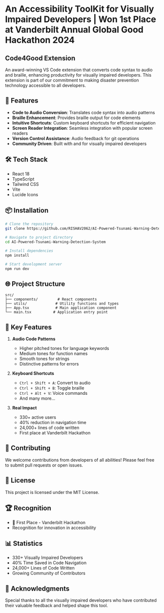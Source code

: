 # An Accessibility ToolKit for Visually Impaired Developers | Won 1st Place at Vanderbilt Annual Global Good Hackathon 2024

## Code4Good Extension

An award-winning VS Code extension that converts code syntax to audio and braille, enhancing productivity for visually impaired developers. This extension is part of our commitment to making disaster prevention technology accessible to all developers.

## 🌟 Features

- **Code to Audio Conversion**: Translates code syntax into audio patterns
- **Braille Enhancement**: Provides braille output for code elements
- **Intuitive Shortcuts**: Custom keyboard shortcuts for efficient navigation
- **Screen Reader Integration**: Seamless integration with popular screen readers
- **Version Control Assistance**: Audio feedback for git operations
- **Community Driven**: Built with and for visually impaired developers

## 🛠️ Tech Stack

- React 18
- TypeScript
- Tailwind CSS
- Vite
- Lucide Icons

## 📦 Installation

```bash
# Clone the repository
git clone https://github.com/RISHAV2062/AI-Powered-Tsunami-Warning-Detection-System.git

# Navigate to project directory
cd AI-Powered-Tsunami-Warning-Detection-System

# Install dependencies
npm install

# Start development server
npm run dev
```

## 🌐 Project Structure

```
src/
├── components/         # React components
├── utils/             # Utility functions and types
├── App.tsx            # Main application component
└── main.tsx          # Application entry point
```

## 🎯 Key Features

1. **Audio Code Patterns**
   - Higher pitched tones for language keywords
   - Medium tones for function names
   - Smooth tones for strings
   - Distinctive patterns for errors

2. **Keyboard Shortcuts**
   - `Ctrl + Shift + A`: Convert to audio
   - `Ctrl + Shift + B`: Toggle braille
   - `Ctrl + Alt + V`: Voice commands
   - And many more...

3. **Real Impact**
   - 330+ active users
   - 40% reduction in navigation time
   - 24,000+ lines of code written
   - First place at Vanderbilt Hackathon

## 🤝 Contributing

We welcome contributions from developers of all abilities! Please feel free to submit pull requests or open issues.

## 📄 License

This project is licensed under the MIT License.

## 🏆 Recognition

- 🥇 First Place - Vanderbilt Hackathon
- Recognition for innovation in accessibility

## 📊 Statistics

- 330+ Visually Impaired Developers
- 40% Time Saved in Code Navigation
- 24,000+ Lines of Code Written
- Growing Community of Contributors

## 🙏 Acknowledgments

Special thanks to all the visually impaired developers who have contributed their valuable feedback and helped shape this tool.
